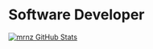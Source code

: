 # Software Developer
[![mrnz GitHub Stats](https://github-readme-stats.vercel.app/api?username=mrnzdev&theme=graywhite)](https://github.com/mrnzdev/github-readme-stats)
